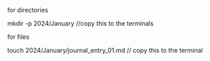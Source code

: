<p>for directories<p>
mkdir -p 2024/January  //copy this to the terminals
 

<br>
<p>for files <p>
touch 2024/January/journal_entry_01.md  // copy this to the terminal
